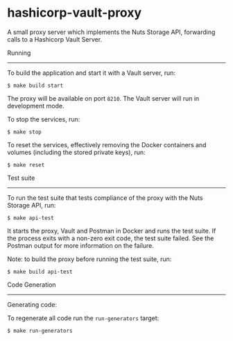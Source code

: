 # hashicorp-vault-proxy
A small proxy server which implements the Nuts Storage API, forwarding calls to a Hashicorp Vault Server.

Running
*******

To build the application and start it with a Vault server, run:

    $ make build start

The proxy will be available on port `8210`. The Vault server will run in development mode.

To stop the services, run:

    $ make stop

To reset the services, effectively removing the Docker containers and volumes (including the stored private keys), run:

    $ make reset

Test suite
**********

To run the test suite that tests compliance of the proxy with the Nuts Storage API, run:

    $ make api-test

It starts the proxy, Vault and Postman in Docker and runs the test suite.
If the process exits with a non-zero exit code, the test suite failed.
See the Postman output for more information on the failure.

Note: to build the proxy before running the test suite, run:

    $ make build api-test

Code Generation
***************

Generating code:

To regenerate all code run the ``run-generators`` target:

    $ make run-generators

